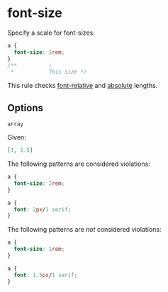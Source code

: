 # font-size

Specify a scale for font-sizes.

```css
a {
  font-size: 1rem;
}
/**          ↑
 *           This size */
```

This rule checks [font-relative](https://drafts.csswg.org/css-values-4/#font-relative-lengths) and [absolute](https://drafts.csswg.org/css-values-4/#absolute-lengths) lengths.

## Options

`array`

Given:

```json
[1, 1.5]
```

The following patterns are considered violations:

```css
a {
  font-size: 2rem;
}
```

```css
a {
  font: 2px/1 serif;
}
```

The following patterns are _not_ considered violations:

```css
a {
  font-size: 1rem;
}
```

```css
a {
  font: 1.5px/1 serif;
}
```
